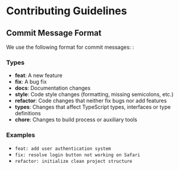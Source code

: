# Contributing Guidelines

## Commit Message Format

We use the following format for commit messages:
<type>: <short summary>

### Types
- **feat**: A new feature
- **fix**: A bug fix
- **docs**: Documentation changes
- **style**: Code style changes (formatting, missing semicolons, etc.)
- **refactor**: Code changes that neither fix bugs nor add features
- **types**: Changes that affect TypeScript types, interfaces or type definitions
- **chore**: Changes to build process or auxiliary tools

### Examples
- `feat: add user authentication system`
- `fix: resolve login button not working on Safari`
- `refactor: initialize clean project structure`
